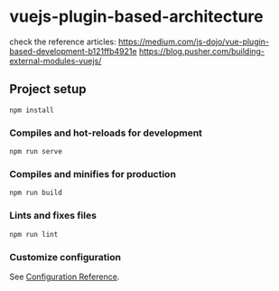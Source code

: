 # vuejs-plugin-based-architecture

check the reference articles:
https://medium.com/js-dojo/vue-plugin-based-development-b121ffb4921e
https://blog.pusher.com/building-external-modules-vuejs/

## Project setup

```
npm install
```

### Compiles and hot-reloads for development

```
npm run serve
```

### Compiles and minifies for production

```
npm run build
```

### Lints and fixes files

```
npm run lint
```

### Customize configuration

See [Configuration Reference](https://cli.vuejs.org/config/).
